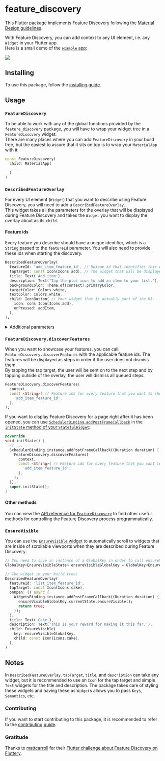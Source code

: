 # feature_discovery

This Flutter package implements Feature Discovery following the [Material Design guidelines](https://material.io/archive/guidelines/growth-communications/feature-discovery.html).  

With Feature Discovery, you can add context to any UI element, i.e. any `Widget` in your Flutter app.  
Here is a small demo of the [`example` app](https://pub.dev/packages/feature_discovery#-example-tab-):

[![](https://media.giphy.com/media/TJlOkURETOPiucHNRC/giphy.gif)](https://media.giphy.com/media/TJlOkURETOPiucHNRC/giphy.gif)

## Installing

To use this package, follow the [installing guide](https://pub.dev/packages/feature_discovery#-installing-tab-).

## Usage

### `FeatureDiscovery`

To be able to work with any of the global functions provided by the `feature_discovery` package, you will have to wrap your widget tree in a `FeatureDiscovery` widget.    
There are many places where you can add `FeatureDiscovery` in your build tree, but the easiest to assure that it sits on top is to wrap your `MaterialApp` with it:
```dart
const FeatureDiscovery(
  child: MaterialApp(
   ...
  )
)
```

### `DescribedFeatureOverlay`

For every UI element (`Widget`) that you want to describe using Feature Discovery, you will need to add a `DescribedFeatureOverlay`.  
This widget takes all the parameters for the overlay that will be displayed during Feature Discovery and takes the `Widget` you want to display the overlay about as its `child`.

#### Feature ids

Every feature you describe should have a unique identifier, which is a `String` passed to the `featureId` parameter. You will also need to provide these ids when starting the discovery.  

```dart
DescribedFeatureOverlay(
  featureId: 'add_item_feature_id', // Unique id that identifies this overlay.
  tapTarget: const Icon(Icons.add), // The widget that will be displayed as the tap target.
  title: Text('Add item'),
  description: Text('Tap the plus icon to add an item to your list.'),
  backgroundColor: Theme.of(context).primaryColor,
  targetColor: Colors.white,
  textColor: Colors.white,
  child: IconButton( // Your widget that is actually part of the UI.
    icon: cons Icon(Icons.add),
    onPressed: addItem,
  ),
);
```

<details>
<summary>Additional parameters</summary>

#### `contentLocation`

This is `ContentLocation.trivial` by default, however, the package cannot always determine the correct placement for the overlay. In those cases, you can provide either of these two:

 * `ContentLocation.below`: Text is displayed below the target.
  
 * `ContentLocation.above`: Text is displayed above the target.

#### `onComplete`

```dart
   onComplete: () async {
    // Executed when the tap target is tapped. The overlay will not close before
    // this function returns and after that, the next step will be opened.
    print('Target tapped.'); 
  },
```

#### `onDismiss`

```dart
  onDismiss: () async {
    // Called when the user taps outside of the overlay, trying to dismiss it.
    // You can prevent dismissal by returning `false`.
    print('Overlay dismissed.');
    return true;
  },
```

#### `onOpen`

```dart
  onOpen: () async {
    // This callback is called before the overlay is displayed.
    // If you return false, it will not be opened and the next step
    // will be attempted to open.
    print('The overlay is about to be displayed');
    return true;
  },
```

#### `enablePulsingAnimation`

This is set to `true` by default, but you can disable the pulsing animation about the tap target by setting this to `false`.

#### `allowShowingDuplicate`

If multiple `DescribedFeatureOverlay`s have the same `featureId`, they will interfere with each other during discovery and if you want to display multiple overlays at the same time, you will have to set `allowShowingDuplicate` to `true` for all of them.

#### `overflowMode`

This is `OverflowMode.ignore` by default, which will simply render the content you pass to `title` and `description`, even if it overflows the background area, i.e. the circle of the overlay. Alternatively, you can specify any of the following if you desire different behavior:

 * `OverflowMode.clipContent` will clip any content that is outside of the inner area (the background's circle).
 
 * `OverflowMode.extendBackground` will expand the background circle if necessary.
 
 * `OverflowMode.wrapBackground` will expand the background circle if necessary, but also shrink it if the content is smaller than the default background size. 

</details>

### `FeatureDiscovery.discoverFeatures`

When you want to showcase your features, you can call `FeatureDiscovery.discoverFeatures` with the applicable feature ids. The features will be displayed as steps in order if the user does not dismiss them.  
By tapping the tap target, the user will be sent on to the next step and by tapping outside of the overlay, the user will dismiss all queued steps.

```dart
FeatureDiscovery.discoverFeatures(
  context,
  const <String>{ // Feature ids for every feature that you want to showcase in order.
    'add_item_feature_id',
  },
);
```

If you want to display Feature Discovery for a page right after it has been opened, you can use [`SchedulerBinding.addPostFrameCallback`](https://api.flutter.dev/flutter/scheduler/SchedulerBinding/addPostFrameCallback.html) in the [`initState` method of your `StatefulWidget`](https://api.flutter.dev/flutter/widgets/State/initState.html):

```dart
@override
void initState() {
  // ...
  SchedulerBinding.instance.addPostFrameCallback((Duration duration) {
    FeatureDiscovery.discoverFeatures(
      context,
      const <String>{ // Feature ids for every feature that you want to showcase in order.
        'add_item_feature_id',
      },
    ); 
  });
  super.initState();
}
```

#### Other methods

You can view the [API reference for `FeatureDiscovery`](https://pub.dev/documentation/feature_discovery/latest/feature_discovery/FeatureDiscovery-class.html#static-methods) to find other useful methods for controlling the Feature Discovery process programmatically.


### `EnsureVisible`

You can use the [`EnsureVisible` widget](https://pub.dev/documentation/feature_discovery/latest/feature_discovery/EnsureVisible-class.html) to automatically scroll to widgets that are inside of scrollable viewports when they are described during Feature Discovery:

```dart
// You need to save an instance of a GlobalKey in order to call ensureVisible in onOpen.
GlobalKey<EnsureVisibleState> ensureVisibleGlobalKey = GlobalKey<EnsureVisibleState>();

// The widget in your build tree:
DescribedFeatureOverlay(
  featureId: 'list_item_feature_id',
  tapTarget: const Icon(Icons.cake),
  onOpen: () async {
    WidgetsBinding.instance.addPostFrameCallback((Duration duration) {
      ensureVisibleGlobalKey.currentState.ensureVisible();
      return true;
    });
  },
  title: Text('Cake'),
  description: Text('This is your reward for making it this far.'),
  child: EnsureVisible(
    key: ensureVisibleGlobalKey,
    child: const Icon(Icons.cake),
  ),
)
```

## Notes

In `DescribedFeatureOverlay`, `tapTarget`, `title`, and `description` can take any widget, but it is recommended to use an `Icon` for the tap target and simple `Text` widgets for the title and description. The package takes care of styling these widgets and having these as `Widget`s allows you to pass `Key`s, `Semantics`, etc.

### Contributing

If you want to start contributing to this package, it is recommended to refer to the [contributing guide](https://github.com/ayalma/feature_discovery/blob/master/CONTRIBUTING.md).

### Gratitude 

Thanks to [mattcarroll](https://medium.com/@mattcarroll) for their [Flutter challenge about Feature Discovery on Fluttery](https://youtu.be/Xm0ELlBtNWM).
